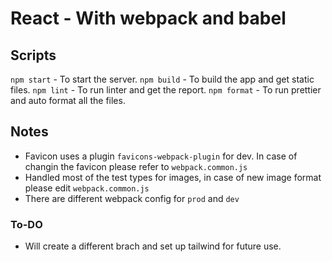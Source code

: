 # React - With webpack and babel

## Scripts

`npm start` - To start the server.
`npm build` - To build the app and get static files.
`npm lint` - To run linter and get the report.
`npm format` - To run prettier and auto format all the files.

## Notes

- Favicon uses a plugin `favicons-webpack-plugin` for dev. In case of changin the favicon please refer to `webpack.common.js`
- Handled most of the test types for images, in case of new image format please edit `webpack.common.js`
- There are different webpack config for `prod` and `dev`

### To-DO

- Will create a different brach and set up tailwind for future use.
